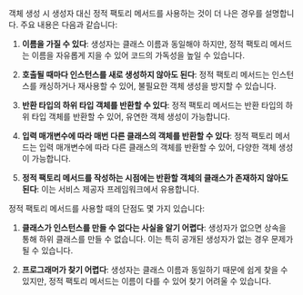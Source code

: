 
객체 생성 시 생성자 대신 정적 팩토리 메서드를 사용하는 것이 더 나은 경우를 설명합니다. 주요 내용은 다음과 같습니다:

1. **이름을 가질 수 있다**: 생성자는 클래스 이름과 동일해야 하지만, 정적 팩토리 메서드는 이름을 자유롭게 지을 수 있어 코드의 가독성을 높일 수 있습니다.
    
2. **호출될 때마다 인스턴스를 새로 생성하지 않아도 된다**: 정적 팩토리 메서드는 인스턴스를 캐싱하거나 재사용할 수 있어, 불필요한 객체 생성을 방지할 수 있습니다.
    
3. **반환 타입의 하위 타입 객체를 반환할 수 있다**: 정적 팩토리 메서드는 반환 타입의 하위 타입 객체를 반환할 수 있어, 유연한 객체 생성이 가능합니다.
    
4. **입력 매개변수에 따라 매번 다른 클래스의 객체를 반환할 수 있다**: 정적 팩토리 메서드는 입력 매개변수에 따라 다른 클래스의 객체를 반환할 수 있어, 다양한 객체 생성이 가능합니다.
    
5. **정적 팩토리 메서드를 작성하는 시점에는 반환할 객체의 클래스가 존재하지 않아도 된다**: 이는 서비스 제공자 프레임워크에서 유용합니다.

정적 팩토리 메서드를 사용할 때의 단점도 몇 가지 있습니다:

1. **클래스가 인스턴스를 만들 수 없다는 사실을 알기 어렵다**: 생성자가 없으면 상속을 통해 하위 클래스를 만들 수 없습니다. 이는 특히 공개된 생성자가 없는 경우 문제가 될 수 있습니다.
    
2. **프로그래머가 찾기 어렵다**: 생성자는 클래스 이름과 동일하기 때문에 쉽게 찾을 수 있지만, 정적 팩토리 메서드는 이름이 다를 수 있어 찾기 어려울 수 있습니다.
